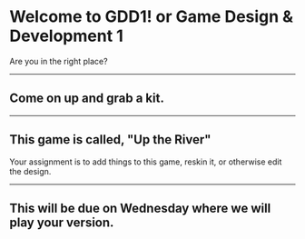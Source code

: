 # Welcome to GDD1! or Game Design & Development 1

Are you in the right place?

---
## Come on up and grab a kit. 

---
## This game is called, "Up the River" 

Your assignment is to add things to this game, reskin it, or otherwise edit the design. 

---
## This will be due on Wednesday where we will play your version.


